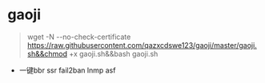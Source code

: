 # gaoji
  > wget -N --no-check-certificate https://raw.githubusercontent.com/qazxcdswe123/gaoji/master/gaoji.sh&&chmod +x gaoji.sh&&bash gaoji.sh
-  一键bbr 
ssr 
fail2ban 
lnmp 
asf
